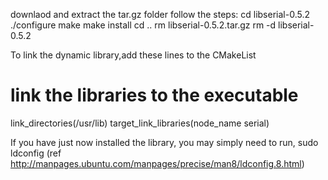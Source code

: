 downlaod and extract the tar.gz folder
follow the steps:
cd libserial-0.5.2
./configure
make
make install
cd ..
rm libserial-0.5.2.tar.gz
rm -d libserial-0.5.2

To link the dynamic library,add these lines to the CMakeList
# link the libraries to the executable
link_directories(/usr/lib)
target_link_libraries(node_name serial)

If you have just now installed the library, you may simply need to run,
sudo ldconfig 
(ref http://manpages.ubuntu.com/manpages/precise/man8/ldconfig.8.html)

